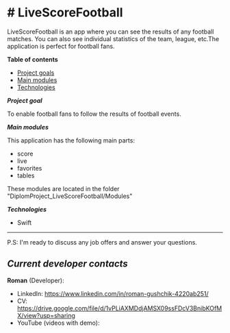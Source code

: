 # # **LiveScoreFootball**

LiveScoreFootball is an app where you can see the results of any football matches. You can also see individual statistics of the team, league, etc.The application is perfect for football fans.

**Table of contents**

- [Project goals](#project-goals)
- [Main modules](#main-modules)
- [Technologies](#technologies)

**_Project goal_** <a name="project-goals"></a>  

To enable football fans to follow the results of football events.

**_Main modules_** <a name="main-modules"></a>  

This application has the following main parts:

- score
- live
- favorites
- tables

These modules are located in the folder "DiplomProject_LiveScoreFootball/Modules" 

**_Technologies_** <a name="technologies"></a>  

- Swift

---

P.S:
I'm ready to discuss any job offers and answer your questions. 

## **_Current developer contacts_**

**Roman** (Developer):

- LinkedIn: https://www.linkedin.com/in/roman-gushchik-4220ab251/
- CV: https://drive.google.com/file/d/1vPLiAXMDdjAMSX09ssFDcV3BnibKOfMX/view?usp=sharing
- YouTube (videos with demo): 
